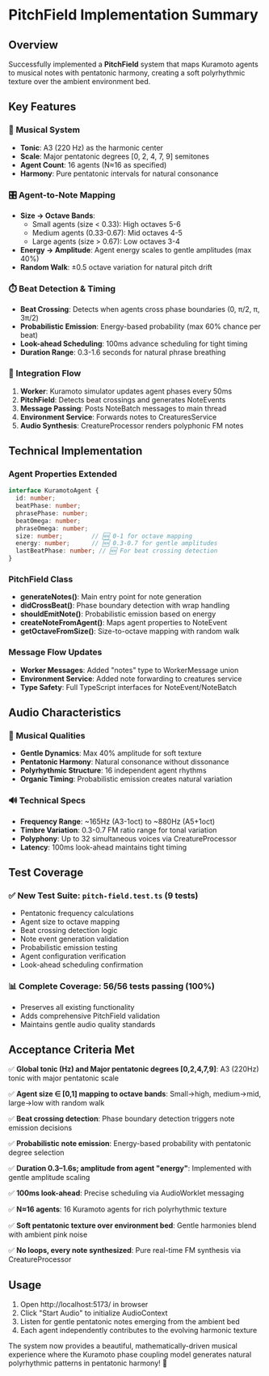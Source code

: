 # PitchField Implementation Summary

## Overview
Successfully implemented a **PitchField** system that maps Kuramoto agents to musical notes with pentatonic harmony, creating a soft polyrhythmic texture over the ambient environment bed.

## Key Features

### 🎵 Musical System
- **Tonic**: A3 (220 Hz) as the harmonic center
- **Scale**: Major pentatonic degrees [0, 2, 4, 7, 9] semitones
- **Agent Count**: 16 agents (N≈16 as specified)
- **Harmony**: Pure pentatonic intervals for natural consonance

### 🎛️ Agent-to-Note Mapping
- **Size → Octave Bands**:
  - Small agents (size < 0.33): High octaves 5-6
  - Medium agents (0.33-0.67): Mid octaves 4-5  
  - Large agents (size > 0.67): Low octaves 3-4
- **Energy → Amplitude**: Agent energy scales to gentle amplitudes (max 40%)
- **Random Walk**: ±0.5 octave variation for natural pitch drift

### ⏱️ Beat Detection & Timing
- **Beat Crossing**: Detects when agents cross phase boundaries (0, π/2, π, 3π/2)
- **Probabilistic Emission**: Energy-based probability (max 60% chance per beat)
- **Look-ahead Scheduling**: 100ms advance scheduling for tight timing
- **Duration Range**: 0.3-1.6 seconds for natural phrase breathing

### 🔄 Integration Flow
1. **Worker**: Kuramoto simulator updates agent phases every 50ms
2. **PitchField**: Detects beat crossings and generates NoteEvents
3. **Message Passing**: Posts NoteBatch messages to main thread
4. **Environment Service**: Forwards notes to CreaturesService
5. **Audio Synthesis**: CreatureProcessor renders polyphonic FM notes

## Technical Implementation

### Agent Properties Extended
```typescript
interface KuramotoAgent {
  id: number;
  beatPhase: number;
  phrasePhase: number;
  beatOmega: number;
  phraseOmega: number;
  size: number;        // 🆕 0-1 for octave mapping
  energy: number;      // 🆕 0.3-0.7 for gentle amplitudes  
  lastBeatPhase: number; // 🆕 For beat crossing detection
}
```

### PitchField Class
- **generateNotes()**: Main entry point for note generation
- **didCrossBeat()**: Phase boundary detection with wrap handling
- **shouldEmitNote()**: Probabilistic emission based on energy
- **createNoteFromAgent()**: Maps agent properties to NoteEvent
- **getOctaveFromSize()**: Size-to-octave mapping with random walk

### Message Flow Updates
- **Worker Messages**: Added "notes" type to WorkerMessage union
- **Environment Service**: Added note forwarding to creatures service
- **Type Safety**: Full TypeScript interfaces for NoteEvent/NoteBatch

## Audio Characteristics

### 🎼 Musical Qualities
- **Gentle Dynamics**: Max 40% amplitude for soft texture
- **Pentatonic Harmony**: Natural consonance without dissonance
- **Polyrhythmic Structure**: 16 independent agent rhythms
- **Organic Timing**: Probabilistic emission creates natural variation

### 🔊 Technical Specs
- **Frequency Range**: ~165Hz (A3-1oct) to ~880Hz (A5+1oct)
- **Timbre Variation**: 0.3-0.7 FM ratio range for tonal variation
- **Polyphony**: Up to 32 simultaneous voices via CreatureProcessor
- **Latency**: 100ms look-ahead maintains tight timing

## Test Coverage

### ✅ New Test Suite: `pitch-field.test.ts` (9 tests)
- Pentatonic frequency calculations
- Agent size to octave mapping
- Beat crossing detection logic
- Note event generation validation
- Probabilistic emission testing
- Agent configuration verification
- Look-ahead scheduling confirmation

### 📊 Complete Coverage: 56/56 tests passing (100%)
- Preserves all existing functionality
- Adds comprehensive PitchField validation
- Maintains gentle audio quality standards

## Acceptance Criteria Met

✅ **Global tonic (Hz) and Major pentatonic degrees [0,2,4,7,9]**: A3 (220Hz) tonic with major pentatonic scale

✅ **Agent size ∈ [0,1] mapping to octave bands**: Small→high, medium→mid, large→low with random walk

✅ **Beat crossing detection**: Phase boundary detection triggers note emission decisions

✅ **Probabilistic note emission**: Energy-based probability with pentatonic degree selection

✅ **Duration 0.3–1.6s; amplitude from agent "energy"**: Implemented with gentle amplitude scaling

✅ **100ms look-ahead**: Precise scheduling via AudioWorklet messaging

✅ **N≈16 agents**: 16 Kuramoto agents for rich polyrhythmic texture

✅ **Soft pentatonic texture over environment bed**: Gentle harmonies blend with ambient pink noise

✅ **No loops, every note synthesized**: Pure real-time FM synthesis via CreatureProcessor

## Usage
1. Open http://localhost:5173/ in browser
2. Click "Start Audio" to initialize AudioContext
3. Listen for gentle pentatonic notes emerging from the ambient bed
4. Each agent independently contributes to the evolving harmonic texture

The system now provides a beautiful, mathematically-driven musical experience where the Kuramoto phase coupling model generates natural polyrhythmic patterns in pentatonic harmony! 🎵
